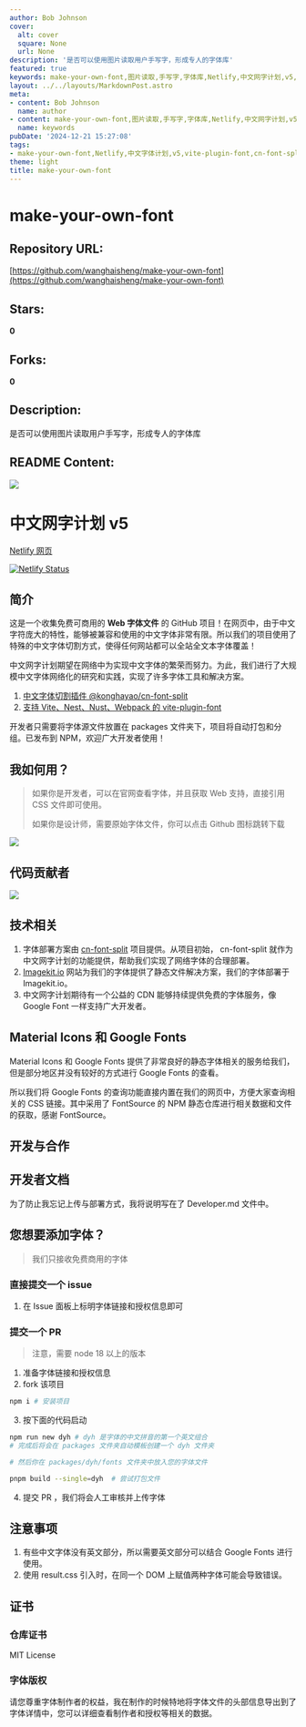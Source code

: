 ```yaml
---
author: Bob Johnson
cover:
  alt: cover
  square: None
  url: None
description: '是否可以使用图片读取用户手写字，形成专人的字体库'
featured: true
keywords: make-your-own-font,图片读取,手写字,字体库,Netlify,中文网字计划,v5,Web 字体文件,字体切割插件,vite-plugin-font,开发者,设计师,代码贡献者,字体部署方案,cn-font-split,Imagekit.io,静态文件解决方案,公益的 CDN,Google Fonts,FontSource,NPM,Developer.md,免费商用字体,PR,Node版本,license,字体版权
layout: ../../layouts/MarkdownPost.astro
meta:
- content: Bob Johnson
  name: author
- content: make-your-own-font,图片读取,手写字,字体库,Netlify,中文网字计划,v5,Web 字体文件,字体切割插件,vite-plugin-font,开发者,设计师,代码贡献者,字体部署方案,cn-font-split,Imagekit.io,静态文件解决方案,公益的 CDN,Google Fonts,FontSource,NPM,Developer.md,免费商用字体,PR,Node版本,license,字体版权
  name: keywords
pubDate: '2024-12-21 15:27:08'
tags:
- make-your-own-font,Netlify,中文字体计划,v5,vite-plugin-font,cn-font-split,Imagekit.io,FontSource,开发者文档,PR流程,证书MIT,字体版权
theme: light
title: make-your-own-font
---
```


# make-your-own-font

## Repository URL: 
[https://github.com/wanghaisheng/make-your-own-font](https://github.com/wanghaisheng/make-your-own-font)

## Stars: 
**0**

## Forks: 
**0**

## Description: 
是否可以使用图片读取用户手写字，形成专人的字体库

## README Content: 
![](./assets/title.png)

# 中文网字计划 v5

[Netlify 网页](https://chinese-font.netlify.app/)   

[![Netlify Status](https://api.netlify.com/api/v1/badges/4ab47951-5755-4360-9fe6-236bb5ee95db/deploy-status)](https://app.netlify.com/sites/chinese-font/deploys)

## 简介

这是一个收集免费可商用的 **Web 字体文件** 的 GitHub 项目！在网页中，由于中文字符庞大的特性，能够被兼容和使用的中文字体非常有限。所以我们的项目使用了特殊的中文字体切割方式，使得任何网站都可以全站全文本字体覆盖！

中文网字计划期望在网络中为实现中文字体的繁荣而努力。为此，我们进行了大规模中文字体网络化的研究和实践，实现了许多字体工具和解决方案。

1. [中文字体切割插件 @konghayao/cn-font-split](https://github.com/KonghaYao/cn-font-split)
2. [支持 Vite、Nest、Nust、Webpack 的 vite-plugin-font](https://www.npmjs.com/package/vite-plugin-font)


开发者只需要将字体源文件放置在 packages 文件夹下，项目将自动打包和分组。已发布到 NPM，欢迎广大开发者使用！

## 我如何用？

> 如果你是开发者，可以在官网查看字体，并且获取 Web 支持，直接引用 CSS 文件即可使用。
>
> 如果你是设计师，需要原始字体文件，你可以点击 Github 图标跳转下载

![](./assets/web_support.png)

## 代码贡献者

<a href="https://github.com/KonghaYao/chinese-free-web-font-storage/graphs/contributors">
  <img src="https://contrib.rocks/image?repo=KonghaYao/chinese-free-web-font-storage" />
</a>

## 技术相关

1. 字体部署方案由 [cn-font-split](https://github.com/Konghayao/cn-font-split) 项目提供。从项目初始， cn-font-split 就作为中文网字计划的功能提供，帮助我们实现了网络字体的合理部署。
2. [Imagekit.io](https://imagekit.io/) 网站为我们的字体提供了静态文件解决方案，我们的字体部署于 Imagekit.io。
3. 中文网字计划期待有一个公益的 CDN 能够持续提供免费的字体服务，像 Google Font 一样支持广大开发者。

## Material Icons 和 Google Fonts

Material Icons 和 Google Fonts 提供了非常良好的静态字体相关的服务给我们，但是部分地区并没有较好的方式进行 Google Fonts 的查看。

所以我们将 Google Fonts 的查询功能直接内置在我们的网页中，方便大家查询相关的 CSS 链接。其中采用了 FontSource 的 NPM 静态仓库进行相关数据和文件的获取，感谢 FontSource。

## 开发与合作

## 开发者文档

为了防止我忘记上传与部署方式，我将说明写在了 Developer.md 文件中。

## 您想要添加字体？

> 我们只接收免费商用的字体

### 直接提交一个 issue

1. 在 Issue 面板上标明字体链接和授权信息即可

### 提交一个 PR

> 注意，需要 node 18 以上的版本

1. 准备字体链接和授权信息
2. fork 该项目 
```sh
npm i # 安装项目
```

3. 按下面的代码启动

```sh
npm run new dyh # dyh 是字体的中文拼音的第一个英文组合
# 完成后将会在 packages 文件夹自动模板创建一个 dyh 文件夹

# 然后你在 packages/dyh/fonts 文件夹中放入您的字体文件

pnpm build --single=dyh  # 尝试打包文件

```

4. 提交 PR ，我们将会人工审核并上传字体



## 注意事项

1. 有些中文字体没有英文部分，所以需要英文部分可以结合 Google Fonts 进行使用。
2. 使用 result.css 引入时，在同一个 DOM 上赋值两种字体可能会导致错误。

## 证书

### 仓库证书

MIT License

### 字体版权

请您尊重字体制作者的权益，我在制作的时候特地将字体文件的头部信息导出到了字体详情中，您可以详细查看制作者和授权等相关的数据。
